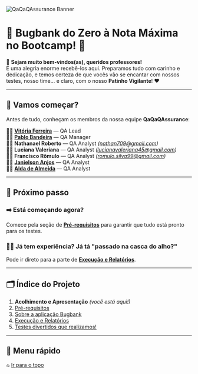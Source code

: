 ![QaQaQAssurance Banner](https://i.imgur.com/UyouAce.png)

# 🌲 Bugbank do Zero à Nota Máxima no Bootcamp! 🦆

👋 **Sejam muito bem-vindos(as), queridos professores!**  
É uma alegria enorme recebê-los aqui. Preparamos tudo com carinho e dedicação, e temos certeza de que vocês vão se encantar com nossos testes, nosso time… e claro, com o nosso **Patinho Vigilante**! ❤️

---

## 🚀 Vamos começar?

Antes de tudo, conheçam os membros da nossa equipe **QaQaQAssurance**:

👩‍💼 **[Vitória Ferreira](https://github.com/viferreira-p)** — QA Lead  
👨‍💼 **[Pablo Bandeira](https://github.com/acerbityroque)** — QA Manager  
👨‍💻 **Nathanael Roberto** — QA Analyst *(nathan709@gmail.com)*  
👩‍💻 **Luciana Valeriana** — QA Analyst *(lucianavaleriana45@gmail.com)*  
👨‍💻 **Francisco Rômulo** — QA Analyst *(romulo.silva99@gmail.com)*  
👨‍💼 **[Janielson Anjos](https://github.com/janielson-anjos)** — QA Analyst  
👩‍💼 **[Alda de Almeida](https://github.com/Aldaalmeida)** — QA Analyst

---

## 🧭 Próximo passo

### ➡️ Está começando agora?

Comece pela seção de [**Pré-requisitos**](welcome/requisitos.md) para garantir que tudo está pronto para os testes.

### 🏃‍♂️ Já tem experiência? Já tá "passado na casca do alho?"

Pode ir direto para a parte de [**Execução e Relatórios**](welcome/execute.md).

---

## 🗂️ Índice do Projeto

1. **Acolhimento e Apresentação** *(você está aqui!)*  
2. [Pré-requisitos](welcome/requisitos.md)  
3. [Sobre a aplicação Bugbank](welcome/obugbank.md)  
4. [Execução e Relatórios](welcome/execute.md)  
5. [Testes divertidos que realizamos!](welcome/execute.md#index)

---

## 🧭 Menu rápido

🔝 [Ir para o topo](#top)
